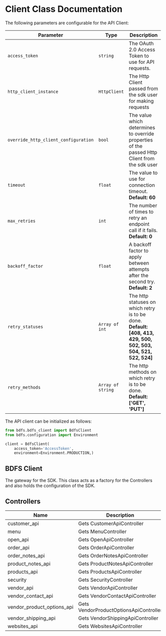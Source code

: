 
# Client Class Documentation

The following parameters are configurable for the API Client:

| Parameter | Type | Description |
|  --- | --- | --- |
| `access_token` | `string` | The OAuth 2.0 Access Token to use for API requests. |
| `http_client_instance` | `HttpClient` | The Http Client passed from the sdk user for making requests |
| `override_http_client_configuration` | `bool` | The value which determines to override properties of the passed Http Client from the sdk user |
| `timeout` | `float` | The value to use for connection timeout. <br> **Default: 60** |
| `max_retries` | `int` | The number of times to retry an endpoint call if it fails. <br> **Default: 0** |
| `backoff_factor` | `float` | A backoff factor to apply between attempts after the second try. <br> **Default: 2** |
| `retry_statuses` | `Array of int` | The http statuses on which retry is to be done. <br> **Default: [408, 413, 429, 500, 502, 503, 504, 521, 522, 524]** |
| `retry_methods` | `Array of string` | The http methods on which retry is to be done. <br> **Default: ['GET', 'PUT']** |

The API client can be initialized as follows:

```python
from bdfs.bdfs_client import BdfsClient
from bdfs.configuration import Environment

client = BdfsClient(
    access_token='AccessToken',
    environment=Environment.PRODUCTION,)
```

## BDFS Client

The gateway for the SDK. This class acts as a factory for the Controllers and also holds the configuration of the SDK.

## Controllers

| Name | Description |
|  --- | --- |
| customer_api | Gets CustomerApiController |
| menu | Gets MenuController |
| open_api | Gets OpenApiController |
| order_api | Gets OrderApiController |
| order_notes_api | Gets OrderNotesApiController |
| product_notes_api | Gets ProductNotesApiController |
| products_api | Gets ProductsApiController |
| security | Gets SecurityController |
| vendor_api | Gets VendorApiController |
| vendor_contact_api | Gets VendorContactApiController |
| vendor_product_options_api | Gets VendorProductOptionsApiController |
| vendor_shipping_api | Gets VendorShippingApiController |
| websites_api | Gets WebsitesApiController |

